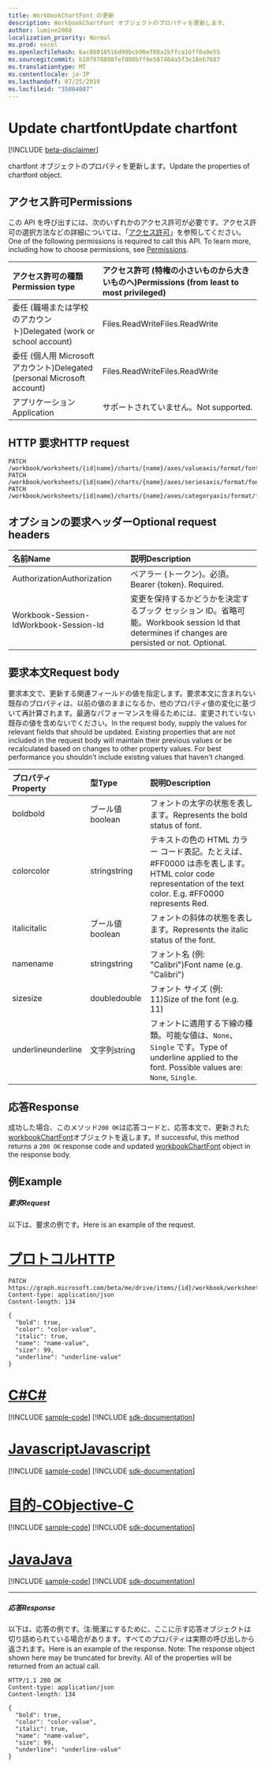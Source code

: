```yaml
---
title: WorkbookChartFont の更新
description: WorkbookChartFont オブジェクトのプロパティを更新します。
author: lumine2008
localization_priority: Normal
ms.prod: excel
ms.openlocfilehash: 6ac88010516d90bcb90ef08a2bffca16ff0a8e55
ms.sourcegitcommit: b18f978808fef800bff9e587464a5f3e18eb7687
ms.translationtype: MT
ms.contentlocale: ja-JP
ms.lasthandoff: 07/25/2019
ms.locfileid: "35864007"
---
```

# <a name="update-chartfont"></a><span data-ttu-id="ff5d7-103">Update chartfont</span><span class="sxs-lookup"><span data-stu-id="ff5d7-103">Update chartfont</span></span>

[!INCLUDE [beta-disclaimer](../../includes/beta-disclaimer.md)]

<span data-ttu-id="ff5d7-104">chartfont オブジェクトのプロパティを更新します。</span><span class="sxs-lookup"><span data-stu-id="ff5d7-104">Update the properties of chartfont object.</span></span>
## <a name="permissions"></a><span data-ttu-id="ff5d7-105">アクセス許可</span><span class="sxs-lookup"><span data-stu-id="ff5d7-105">Permissions</span></span>
<span data-ttu-id="ff5d7-p101">この API を呼び出すには、次のいずれかのアクセス許可が必要です。アクセス許可の選択方法などの詳細については、「[アクセス許可](/graph/permissions-reference)」を参照してください。</span><span class="sxs-lookup"><span data-stu-id="ff5d7-p101">One of the following permissions is required to call this API. To learn more, including how to choose permissions, see [Permissions](/graph/permissions-reference).</span></span>

|<span data-ttu-id="ff5d7-108">アクセス許可の種類</span><span class="sxs-lookup"><span data-stu-id="ff5d7-108">Permission type</span></span>      | <span data-ttu-id="ff5d7-109">アクセス許可 (特権の小さいものから大きいものへ)</span><span class="sxs-lookup"><span data-stu-id="ff5d7-109">Permissions (from least to most privileged)</span></span>              |
|:--------------------|:---------------------------------------------------------|
|<span data-ttu-id="ff5d7-110">委任 (職場または学校のアカウント)</span><span class="sxs-lookup"><span data-stu-id="ff5d7-110">Delegated (work or school account)</span></span> | <span data-ttu-id="ff5d7-111">Files.ReadWrite</span><span class="sxs-lookup"><span data-stu-id="ff5d7-111">Files.ReadWrite</span></span>    |
|<span data-ttu-id="ff5d7-112">委任 (個人用 Microsoft アカウント)</span><span class="sxs-lookup"><span data-stu-id="ff5d7-112">Delegated (personal Microsoft account)</span></span> | <span data-ttu-id="ff5d7-113">Files.ReadWrite</span><span class="sxs-lookup"><span data-stu-id="ff5d7-113">Files.ReadWrite</span></span>    |
|<span data-ttu-id="ff5d7-114">アプリケーション</span><span class="sxs-lookup"><span data-stu-id="ff5d7-114">Application</span></span> | <span data-ttu-id="ff5d7-115">サポートされていません。</span><span class="sxs-lookup"><span data-stu-id="ff5d7-115">Not supported.</span></span> |

## <a name="http-request"></a><span data-ttu-id="ff5d7-116">HTTP 要求</span><span class="sxs-lookup"><span data-stu-id="ff5d7-116">HTTP request</span></span>
<!-- { "blockType": "ignored" } -->
```http
PATCH /workbook/worksheets/{id|name}/charts/{name}/axes/valueaxis/format/font
PATCH /workbook/worksheets/{id|name}/charts/{name}/axes/seriesaxis/format/font
PATCH /workbook/worksheets/{id|name}/charts/{name}/axes/categoryaxis/format/font
```
## <a name="optional-request-headers"></a><span data-ttu-id="ff5d7-117">オプションの要求ヘッダー</span><span class="sxs-lookup"><span data-stu-id="ff5d7-117">Optional request headers</span></span>
| <span data-ttu-id="ff5d7-118">名前</span><span class="sxs-lookup"><span data-stu-id="ff5d7-118">Name</span></span>       | <span data-ttu-id="ff5d7-119">説明</span><span class="sxs-lookup"><span data-stu-id="ff5d7-119">Description</span></span>|
|:-----------|:-----------|
| <span data-ttu-id="ff5d7-120">Authorization</span><span class="sxs-lookup"><span data-stu-id="ff5d7-120">Authorization</span></span>  | <span data-ttu-id="ff5d7-p102">ベアラー {トークン}。必須。</span><span class="sxs-lookup"><span data-stu-id="ff5d7-p102">Bearer {token}. Required.</span></span> |
| <span data-ttu-id="ff5d7-123">Workbook-Session-Id</span><span class="sxs-lookup"><span data-stu-id="ff5d7-123">Workbook-Session-Id</span></span>  | <span data-ttu-id="ff5d7-p103">変更を保持するかどうかを決定するブック セッション ID。省略可能。</span><span class="sxs-lookup"><span data-stu-id="ff5d7-p103">Workbook session Id that determines if changes are persisted or not. Optional.</span></span>|

## <a name="request-body"></a><span data-ttu-id="ff5d7-126">要求本文</span><span class="sxs-lookup"><span data-stu-id="ff5d7-126">Request body</span></span>
<span data-ttu-id="ff5d7-p104">要求本文で、更新する関連フィールドの値を指定します。要求本文に含まれない既存のプロパティは、以前の値のままになるか、他のプロパティ値の変化に基づいて再計算されます。最適なパフォーマンスを得るためには、変更されていない既存の値を含めないでください。</span><span class="sxs-lookup"><span data-stu-id="ff5d7-p104">In the request body, supply the values for relevant fields that should be updated. Existing properties that are not included in the request body will maintain their previous values or be recalculated based on changes to other property values. For best performance you shouldn't include existing values that haven't changed.</span></span>

| <span data-ttu-id="ff5d7-130">プロパティ</span><span class="sxs-lookup"><span data-stu-id="ff5d7-130">Property</span></span>     | <span data-ttu-id="ff5d7-131">型</span><span class="sxs-lookup"><span data-stu-id="ff5d7-131">Type</span></span>   |<span data-ttu-id="ff5d7-132">説明</span><span class="sxs-lookup"><span data-stu-id="ff5d7-132">Description</span></span>|
|:---------------|:--------|:----------|
|<span data-ttu-id="ff5d7-133">bold</span><span class="sxs-lookup"><span data-stu-id="ff5d7-133">bold</span></span>|<span data-ttu-id="ff5d7-134">ブール値</span><span class="sxs-lookup"><span data-stu-id="ff5d7-134">boolean</span></span>|<span data-ttu-id="ff5d7-135">フォントの太字の状態を表します。</span><span class="sxs-lookup"><span data-stu-id="ff5d7-135">Represents the bold status of font.</span></span>|
|<span data-ttu-id="ff5d7-136">color</span><span class="sxs-lookup"><span data-stu-id="ff5d7-136">color</span></span>|<span data-ttu-id="ff5d7-137">string</span><span class="sxs-lookup"><span data-stu-id="ff5d7-137">string</span></span>|<span data-ttu-id="ff5d7-p105">テキストの色の HTML カラー コード表記。たとえば、#FF0000 は赤を表します。</span><span class="sxs-lookup"><span data-stu-id="ff5d7-p105">HTML color code representation of the text color. E.g. #FF0000 represents Red.</span></span>|
|<span data-ttu-id="ff5d7-141">italic</span><span class="sxs-lookup"><span data-stu-id="ff5d7-141">italic</span></span>|<span data-ttu-id="ff5d7-142">ブール値</span><span class="sxs-lookup"><span data-stu-id="ff5d7-142">boolean</span></span>|<span data-ttu-id="ff5d7-143">フォントの斜体の状態を表します。</span><span class="sxs-lookup"><span data-stu-id="ff5d7-143">Represents the italic status of the font.</span></span>|
|<span data-ttu-id="ff5d7-144">name</span><span class="sxs-lookup"><span data-stu-id="ff5d7-144">name</span></span>|<span data-ttu-id="ff5d7-145">string</span><span class="sxs-lookup"><span data-stu-id="ff5d7-145">string</span></span>|<span data-ttu-id="ff5d7-146">フォント名 (例: "Calibri")</span><span class="sxs-lookup"><span data-stu-id="ff5d7-146">Font name (e.g. "Calibri")</span></span>|
|<span data-ttu-id="ff5d7-147">size</span><span class="sxs-lookup"><span data-stu-id="ff5d7-147">size</span></span>|<span data-ttu-id="ff5d7-148">double</span><span class="sxs-lookup"><span data-stu-id="ff5d7-148">double</span></span>|<span data-ttu-id="ff5d7-149">フォント サイズ (例: 11)</span><span class="sxs-lookup"><span data-stu-id="ff5d7-149">Size of the font (e.g. 11)</span></span>|
|<span data-ttu-id="ff5d7-150">underline</span><span class="sxs-lookup"><span data-stu-id="ff5d7-150">underline</span></span>|<span data-ttu-id="ff5d7-151">文字列</span><span class="sxs-lookup"><span data-stu-id="ff5d7-151">string</span></span>|<span data-ttu-id="ff5d7-p106">フォントに適用する下線の種類。可能な値は、`None`、`Single` です。</span><span class="sxs-lookup"><span data-stu-id="ff5d7-p106">Type of underline applied to the font. Possible values are: `None`, `Single`.</span></span>|

## <a name="response"></a><span data-ttu-id="ff5d7-154">応答</span><span class="sxs-lookup"><span data-stu-id="ff5d7-154">Response</span></span>

<span data-ttu-id="ff5d7-155">成功した場合、このメソッド`200 OK`は応答コードと、応答本文で、更新された[workbookChartFont](../resources/workbookchartfont.md)オブジェクトを返します。</span><span class="sxs-lookup"><span data-stu-id="ff5d7-155">If successful, this method returns a `200 OK` response code and updated [workbookChartFont](../resources/workbookchartfont.md) object in the response body.</span></span>
## <a name="example"></a><span data-ttu-id="ff5d7-156">例</span><span class="sxs-lookup"><span data-stu-id="ff5d7-156">Example</span></span>
##### <a name="request"></a><span data-ttu-id="ff5d7-157">要求</span><span class="sxs-lookup"><span data-stu-id="ff5d7-157">Request</span></span>
<span data-ttu-id="ff5d7-158">以下は、要求の例です。</span><span class="sxs-lookup"><span data-stu-id="ff5d7-158">Here is an example of the request.</span></span>

# <a name="httptabhttp"></a>[<span data-ttu-id="ff5d7-159">プロトコル</span><span class="sxs-lookup"><span data-stu-id="ff5d7-159">HTTP</span></span>](#tab/http)
<!-- {
  "blockType": "request",
  "name": "update_chartfont"
}-->
```http
PATCH https://graph.microsoft.com/beta/me/drive/items/{id}/workbook/worksheets/{id|name}/charts/{name}/axes/valueaxis/format/font
Content-type: application/json
Content-length: 134

{
  "bold": true,
  "color": "color-value",
  "italic": true,
  "name": "name-value",
  "size": 99,
  "underline": "underline-value"
}
```
# <a name="ctabcsharp"></a>[<span data-ttu-id="ff5d7-160">C#</span><span class="sxs-lookup"><span data-stu-id="ff5d7-160">C#</span></span>](#tab/csharp)
[!INCLUDE [sample-code](../includes/snippets/csharp/update-chartfont-csharp-snippets.md)]
[!INCLUDE [sdk-documentation](../includes/snippets/snippets-sdk-documentation-link.md)]

# <a name="javascripttabjavascript"></a>[<span data-ttu-id="ff5d7-161">Javascript</span><span class="sxs-lookup"><span data-stu-id="ff5d7-161">Javascript</span></span>](#tab/javascript)
[!INCLUDE [sample-code](../includes/snippets/javascript/update-chartfont-javascript-snippets.md)]
[!INCLUDE [sdk-documentation](../includes/snippets/snippets-sdk-documentation-link.md)]

# <a name="objective-ctabobjc"></a>[<span data-ttu-id="ff5d7-162">目的-C</span><span class="sxs-lookup"><span data-stu-id="ff5d7-162">Objective-C</span></span>](#tab/objc)
[!INCLUDE [sample-code](../includes/snippets/objc/update-chartfont-objc-snippets.md)]
[!INCLUDE [sdk-documentation](../includes/snippets/snippets-sdk-documentation-link.md)]

# <a name="javatabjava"></a>[<span data-ttu-id="ff5d7-163">Java</span><span class="sxs-lookup"><span data-stu-id="ff5d7-163">Java</span></span>](#tab/java)
[!INCLUDE [sample-code](../includes/snippets/java/update-chartfont-java-snippets.md)]
[!INCLUDE [sdk-documentation](../includes/snippets/snippets-sdk-documentation-link.md)]

---

##### <a name="response"></a><span data-ttu-id="ff5d7-164">応答</span><span class="sxs-lookup"><span data-stu-id="ff5d7-164">Response</span></span>
<span data-ttu-id="ff5d7-p107">以下は、応答の例です。注:簡潔にするために、ここに示す応答オブジェクトは切り詰められている場合があります。すべてのプロパティは実際の呼び出しから返されます。</span><span class="sxs-lookup"><span data-stu-id="ff5d7-p107">Here is an example of the response. Note: The response object shown here may be truncated for brevity. All of the properties will be returned from an actual call.</span></span>
<!-- {
  "blockType": "response",
  "truncated": true,
  "@odata.type": "microsoft.graph.workbookChartFont"
} -->
```http
HTTP/1.1 200 OK
Content-type: application/json
Content-length: 134

{
  "bold": true,
  "color": "color-value",
  "italic": true,
  "name": "name-value",
  "size": 99,
  "underline": "underline-value"
}
```

<!-- uuid: 8fcb5dbc-d5aa-4681-8e31-b001d5168d79
2015-10-25 14:57:30 UTC -->
<!--
{
  "type": "#page.annotation",
  "description": "Update chartfont",
  "keywords": "",
  "section": "documentation",
  "tocPath": "",
  "suppressions": [
  ]
}
-->
